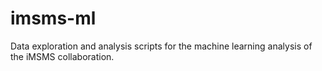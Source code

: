 # imsms-ml
Data exploration and analysis scripts for the machine learning analysis of the iMSMS collaboration.
